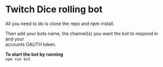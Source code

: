 # Twitch Dice rolling bot

All you need to do is clone the repo and npm install. <br>

Then add your bots name, the channel(s) you want the bot to respond in and your <br>accounts OAUTH token.

**To start the bot by running** <br>
``npm run bot``
